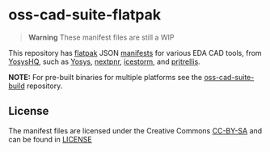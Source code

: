 # oss-cad-suite-flatpak

> **Warning** These manifest files are still a WIP

This repository has [flatpak](https://flatpak.org/) JSON [manifests](https://docs.flatpak.org/en/latest/manifests.html) for various EDA CAD tools, from [YosysHQ](https://github.com/YosysHQ),
such as [Yosys](https://github.com/YosysHQ/yosys), [nextpnr](https://github.com/YosysHQ/nextpnr), [icestorm](https://github.com/YosysHQ/icestorm), and [prjtrellis](https://github.com/YosysHQ/prjtrellis).


**NOTE:** For pre-built binaries for multiple platforms see the [oss-cad-suite-build](https://github.com/YosysHQ/oss-cad-suite-build) repository.



## License

The manifest files are licensed under the Creative Commons [CC-BY-SA](https://creativecommons.org/licenses/by-sa/2.0/) and can be found in [LICENSE](https://github.com/lethalbit/oss-cad-suite-flatpak/tree/main/LICENSE)
